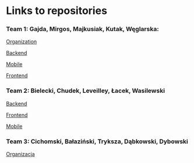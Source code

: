 # Links to repositories

### Team 1: Gajda, Mirgos, Majkusiak, Kutak, Węglarska:

[Organization](https://github.com/IO2-Team)</p>
[Backend](https://github.com/IO2-Team/Backend)</p>
[Mobile](https://github.com/IO2-Team/Mobile)</p>
[Frontend](https://github.com/IO2-Team/Frontend)</p>

### Team 2: Bielecki, Chudek, Leveilley, Łacek, Wasilewski
[Backend](https://github.com/jacob-b-labs/biletmajster-backend)</p>
[Frontend](https://github.com/jacob-b-labs/biletmajster-frontend)</p>
[Mobile](https://github.com/jacob-b-labs/biletmajster-native)</p>

### Team 3: Cichomski, Bałaziński, Tryksza, Dąbkowski, Dybowski
[Organizacja](https://github.com/IO2-team-3)
